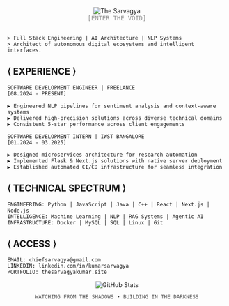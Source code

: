 <!-- TERMINAL STYLE HEADER -->
<div align="center">
  <img src="https://readme-typing-svg.herokuapp.com?font=JetBrains+Mono&size=40&duration=3000&color=6E6E6E&center=true&vCenter=true&width=435&lines=%7B+THE+SARVAGYA+KUMAR+%7D" alt="The Sarvagya" />
</div>

<div align="center">
  <a href="https://www.thesarvagyakumar.site/" style="color:#8E8E8E;text-decoration:none;font-family:monospace;">[ENTER THE VOID]</a>
</div>

<br/>

```
> Full Stack Engineering | AI Architecture | NLP Systems  
> Architect of autonomous digital ecosystems and intelligent interfaces.
```

<!-- EXPERIENCE SECTION -->
## ⟨ EXPERIENCE ⟩

  ```
SOFTWARE DEVELOPMENT ENGINEER | FREELANCE
[08.2024 - PRESENT]

▶ Engineered NLP pipelines for sentiment analysis and context-aware systems
▶ Delivered high-precision solutions across diverse technical domains
▶ Consistent 5-star performance across client engagements
```

```
SOFTWARE DEVELOPMENT INTERN | IWST BANGALORE
[01.2024 - 03.2025]

▶ Designed microservices architecture for research automation 
▶ Implemented Flask & Next.js solutions with native server deployment
▶ Established automated CI/CD infrastructure for seamless integration
```

<!-- TECHNICAL STACK -->
## ⟨ TECHNICAL SPECTRUM ⟩

```
ENGINEERING: Python | JavaScript | Java | C++ | React | Next.js | Node.js
INTELLIGENCE: Machine Learning | NLP | RAG Systems | Agentic AI
INFRASTRUCTURE: Docker | MySQL | SQL | Linux | Git
```

<!-- CONTACT SECTION -->
## ⟨ ACCESS ⟩

```
EMAIL: chiefsarvagya@gmail.com
LINKEDIN: linkedin.com/in/kumarsarvagya
PORTFOLIO: thesarvagyakumar.site
```

<div align="center">
  <img src="https://github-readme-streak-stats.herokuapp.com/?user=chiefsarvagya&theme=dark&hide_border=true" alt="GitHub Stats" />
</div>

<div align="center">
  <p style="color:#4E4E4E;font-family:monospace;font-size:12px;">WATCHING FROM THE SHADOWS • BUILDING IN THE DARKNESS</p>
</div>
